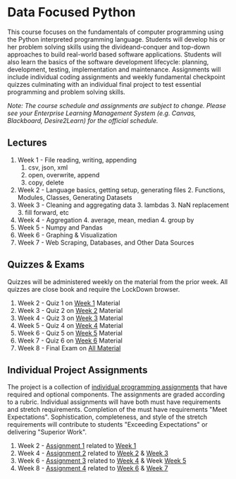 # Data Focused Python

This course focuses on the fundamentals of computer programming using the Python interpreted programming language. Students will develop his or her problem solving skills using the divideand-conquer and top-down approaches to build real-world based software applications. Students will also learn the basics of the software
development lifecycle: planning, development, testing, implementation and maintenance. Assignments will include individual coding assignments and weekly fundamental checkpoint quizzes culminating with an individual final project to test essential programming and problem solving skills.

*Note: The course schedule and assignments are subject to change. Please see your Enterprise Learning Management System (e.g. Canvas, Blackboard, Desire2Learn) for the official schedule.*

## Lectures

1. Week 1<a name='week1'></a> - File reading, writing, appending
    1. csv, json, xml
    1. open, overwrite, append
    1. copy, delete
2. Week 2<a name='week2'></a> - Language basics, getting setup, generating files
    2. Functions, Modules, Classes, Generating Datasets
3. Week 3<a name='week3'></a> - Cleaning and aggregating data
    3. lambdas
    3. NaN replacement
    3. fill forward, etc
4. Week 4<a name='week4'></a> - Aggregation
    4. average, mean, median
    4. group by
5. Week 5<a name='week5'></a> - Numpy and Pandas
6. Week 6<a name='week6'></a> - Graphing & Visualization
7. Week 7<a name='week7'></a> - Web Scraping, Databases, and Other Data Sources

## Quizzes & Exams

Quizzes will be administered weekly on the material from the prior week. All quizzes are close book and require the LockDown browser.

1. Week 2 - Quiz 1 on [Week 1](#week1) Material
2. Week 3 - Quiz 2 on [Week 2](#week2) Material
3. Week 4 - Quiz 3 on [Week 3](#week3) Material
4. Week 5 - Quiz 4 on [Week 4](#week4) Material
5. Week 6 - Quiz 5 on [Week 5](#week5) Material
6. Week 7 - Quiz 6 on [Week 6](#week6) Material
7. Week 8 - Final Exam on [All Material](#Lectures)

## Individual Project Assignments

The project is a collection of [individual programming assignments](individual-project/project-description.md) that have required and optional components. The assignments are graded according to a rubric. Individual assignments will have both must have requirements and stretch requirements. Completion of the must have requirements "Meet Expectations". Sophistication, completeness, and style of the stretch requirements will contribute to students "Exceeding Expectations" or delivering "Superior Work".

1. Week 2 - [Assignment 1](individual-project/project-description.md) related to [Week 1](#week1)
2. Week 4 - [Assignment 2](individual-project/project-description.md) related to [Week 2](#week2) & [Week 3](#week3)
3. Week 6 - [Assignment 3](individual-project/project-description.md) related to [Week 4](#week4) & Week [Week 5](#week5)
4. Week 8 - [Assignment 4](individual-project/project-description.md) related to [Week 6](#week6) & [Week 7](#week7)